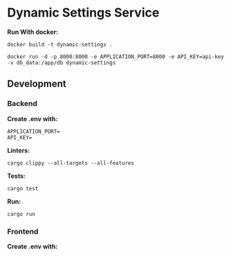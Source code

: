 # Dynamic Settings Service

**Run With docker:**
```
docker build -t dynamic-settings .
```

```
docker run -d -p 8000:8000 -e APPLICATION_PORT=8000 -e API_KEY=api-key -v db_data:/app/db dynamic-settings
```

## Development
### Backend
**Create .env with:**
```
APPLICATION_PORT=
API_KEY=
```

**Linters:**
```
cargo clippy --all-targets --all-features
```

**Tests:**
```
cargo test
```

**Run:**
```
cargo run
```
### Frontend
**Create .env with:**
```